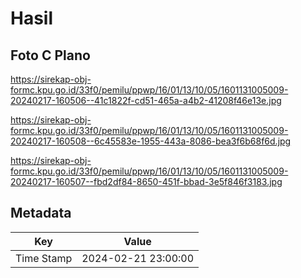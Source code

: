 # Hasil

## Foto C Plano

https://sirekap-obj-formc.kpu.go.id/33f0/pemilu/ppwp/16/01/13/10/05/1601131005009-20240217-160506--41c1822f-cd51-465a-a4b2-41208f46e13e.jpg

https://sirekap-obj-formc.kpu.go.id/33f0/pemilu/ppwp/16/01/13/10/05/1601131005009-20240217-160508--6c45583e-1955-443a-8086-bea3f6b68f6d.jpg

https://sirekap-obj-formc.kpu.go.id/33f0/pemilu/ppwp/16/01/13/10/05/1601131005009-20240217-160507--fbd2df84-8650-451f-bbad-3e5f846f3183.jpg


## Metadata

| Key        | Value               |
| ---------- | ------------------- |
| Time Stamp | 2024-02-21 23:00:00 |



